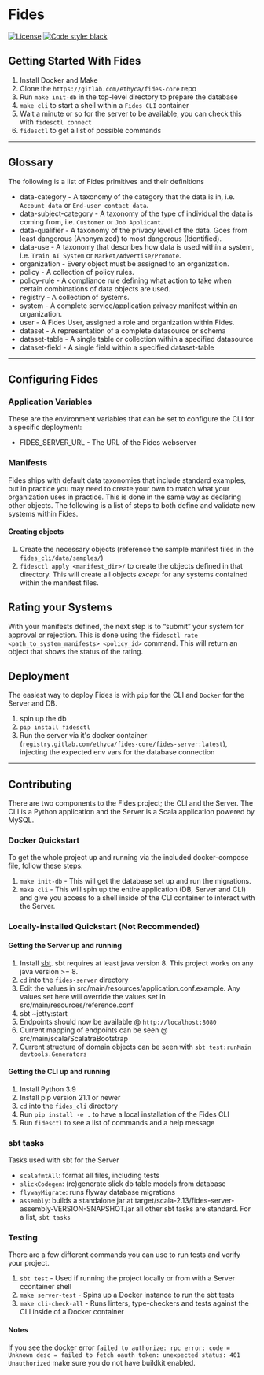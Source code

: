 # Fides

[![License](https://img.shields.io/:license-Apache%202-blue.svg)](https://www.apache.org/licenses/LICENSE-2.0.txt)
[![Code style: black](https://img.shields.io/badge/code%20style-black-000000.svg)](https://github.com/psf/black)

## Getting Started With Fides

1. Install Docker and Make
1. Clone the `https://gitlab.com/ethyca/fides-core` repo
1. Run `make init-db` in the top-level directory to prepare the database
1. `make cli` to start a shell within a `Fides CLI` container
1. Wait a minute or so for the server to be available, you can check this with `fidesctl connect`
1. `fidesctl` to get a list of possible commands

---

## Glossary

The following is a list of Fides primitives and their definitions

* data-category - A taxonomy of the category that the data is in, i.e. `Account data` or `End-user contact data`.
* data-subject-category - A taxonomy of the type of individual the data is coming from, i.e. `Customer` or `Job Applicant`.
* data-qualifier - A taxonomy of the privacy level of the data. Goes from least dangerous (Anonymized) to most dangerous (Identified).
* data-use - A taxonomy that describes how data is used within a system, i.e. `Train AI System` or `Market/Advertise/Promote`.
* organization - Every object must be assigned to an organization.
* policy - A collection of policy rules.
* policy-rule - A compliance rule defining what action to take when certain combinations of data objects are used.
* registry - A collection of systems.
* system - A complete service/application privacy manifest within an organization.
* user - A Fides User, assigned a role and organization within Fides.
* dataset - A representation of a complete datasource or schema
* dataset-table - A single table or collection within a specified datasource
* dataset-field - A single field within a specified dataset-table

---

## Configuring Fides

### Application Variables

These are the environment variables that can be set to configure the CLI for a specific deployment:

* FIDES_SERVER_URL - The URL of the Fides webserver

### Manifests

Fides ships with default data taxonomies that include standard examples, but in practice you may need to create your own to match what your organization uses in practice. This is done in the same way as declaring other objects. The following is a list of steps to both define and validate new systems within Fides.

#### Creating objects

1. Create the necessary objects (reference the sample manifest files in the `fides_cli/data/samples/`)
1. `fidesctl apply <manifest_dir>/` to create the objects defined in that directory. This will create all objects _except_ for any systems contained within the manifest files.

## Rating your Systems

With your manifests defined, the next step is to “submit” your system for approval or rejection. This is done using the `fidesctl rate <path_to_system_manifests> <policy_id>` command. This will return an object that shows the status of the rating.

## Deployment

The easiest way to deploy Fides is with `pip` for the CLI and `Docker` for the Server and DB.

1. spin up the db
1. `pip install fidesctl`
1. Run the server via it's docker container (`registry.gitlab.com/ethyca/fides-core/fides-server:latest`), injecting the expected env vars for the database connection

---

## Contributing

There are two components to the Fides project; the CLI and the Server. The CLI is a Python application and the Server is a Scala application powered by MySQL.

### Docker Quickstart

To get the whole project up and running via the included docker-compose file, follow these steps:

1. `make init-db` - This will get the database set up and run the migrations.  
1. `make cli` - This will spin up the entire application (DB, Server and CLI) and give you access to a shell inside of the CLI container to interact with the Server.

### Locally-installed Quickstart (Not Recommended)

#### Getting the Server up and running

1. Install [sbt](https://docs.scala-lang.org/getting-started/sbt-track/getting-started-with-scala-and-sbt-on-the-command-line.html). sbt requires at least java version 8. This project works on any java version >= 8.
1. `cd` into the `fides-server` directory
1. Edit the values in src/main/resources/application.conf.example. Any values set here will override the values set in src/main/resources/reference.conf
1. sbt ~jetty:start
1. Endpoints should now be available @ `http://localhost:8080`
1. Current mapping of endpoints can be seen @ src/main/scala/ScalatraBootstrap
1. Current structure of domain objects can be seen with `sbt test:runMain devtools.Generators`

#### Getting the CLI up and running

1. Install Python 3.9
1. Install pip version 21.1 or newer
1. `cd` into the `fides_cli` directory
1. Run `pip install -e .` to have a local installation of the Fides CLI
1. Run `fidesctl` to see a list of commands and a help message

### sbt tasks

Tasks used with sbt for the Server

* `scalafmtAll`: format all files, including tests
* `slickCodegen`: (re)generate slick db table models from database
* `flywayMigrate`: runs flyway database migrations
* `assembly`: builds a standalone jar at target/scala-2.13/fides-server-assembly-VERSION-SNAPSHOT.jar
all other sbt tasks are standard. For a list, `sbt tasks`

### Testing

There are a few different commands you can use to run tests and verify your project.

1. `sbt test` - Used if running the project locally or from with a Server ccontainer shell
1. `make server-test` - Spins up a Docker instance to run the sbt tests
1. `make cli-check-all` - Runs linters, type-checkers and tests against the CLI inside of a Docker container

#### Notes

If you see the docker error `failed to authorize: rpc error: code = Unknown desc = failed to fetch oauth token: unexpected status: 401 Unauthorized` make sure you do not have buildkit enabled.
